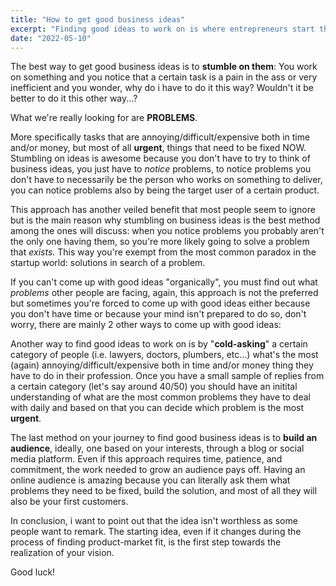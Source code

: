 ```yaml
---
title: "How to get good business ideas"
excerpt: "Finding good ideas to work on is where entrepreneurs start their business journey, there are 3 main ways to get good ideas..."
date: "2022-05-10"
---
```


The best way to get good business ideas is to **stumble on them**:
You work on something and you notice that a certain task is a pain in the ass or very inefficient and you wonder, why do i have to do it this way? Wouldn't it be better to do it this other way...?

What we're really looking for are **PROBLEMS**.

More specifically tasks that are annoying/difficult/expensive both in time and/or money, but most of all **urgent**, things that need to be fixed NOW.
Stumbling on ideas is awesome because you don't have to try to think of business ideas, you just have to _notice_ problems, to notice problems you don't have to necessarily be the person who works on something to deliver, you can notice problems also by being the target user of a certain product.

This approach has another veiled benefit that most people seem to ignore but is the main reason why stumbling on business ideas is the best method among the ones will discuss: when you notice problems you probably aren't the only one having them, so you're more likely going to solve a problem that _exists_.
This way you're exempt from the most common paradox in the startup world: solutions in search of a problem.

If you can't come up with good ideas "organically", you must find out what _problems_ other people are facing, again, this approach is not the preferred but sometimes you're forced to come up with good ideas either because you don't have time or because your mind isn't prepared to do so, don't worry, there are mainly 2 other ways to come up with good ideas:

Another way to find good ideas to work on is by "**cold-asking**" a certain category of people (i.e. lawyers, doctors, plumbers, etc...) what's the most (again) annoying/difficult/expensive both in time and/or money thing they have to do in their profession. Once you have a small sample of replies from a certain category (let's say around 40/50) you should have an initital understanding of what are the most common problems they have to deal with daily and based on that you can decide which problem is the most **urgent**.

The last method on your journey to find good business ideas is to **build an audience**, ideally, one based on your interests, through a blog or social media platform. Even if this approach requires time, patience, and commitment, the work needed to grow an audience pays off.
Having an online audience is amazing because you can literally ask them what problems they need to be fixed, build the solution, and most of all they will also be your first customers.

In conclusion, i want to point out that the idea isn't worthless as some people want to remark. The starting idea, even if it changes during the process of finding product-market fit, is the first step towards the realization of your vision.

Good luck!
